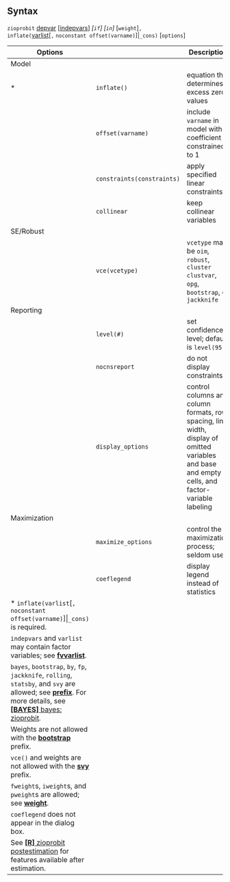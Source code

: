 ## Syntax

`zioprobit`
[depvar](http://www.stata.com/help.cgi?depvar)
\[[indepvars](http://www.stata.com/help.cgi?indepvars)\]
_\[`if`\] \[`in`\]_ \[`weight`\]`,`  
`inflate(`[varlist](http://www.stata.com/help.cgi?varlist)\[`,`
`noconstant offset(varname)`\]\|`_cons)` \[`options`\]

| Options                                                                                                                                                                                                                                                                                                                                  |                                | Description                                                                                                                                      |
|------------------------------------------------------------------------------------------------------------------------------------------------------------------------------------------------------------------------------------------------------------------------------------------------------------------------------------------|--------------------------------|--------------------------------------------------------------------------------------------------------------------------------------------------|
| Model                                                                                                                                                                                                                                                                                                                                    |                                |                                                                                                                                                  |
| \*                                                                                                                                                                                                                                                                                                                                       | `inflate()`                    | equation that determines excess zero values                                                                                                      |
|                                                                                                                                                                                                                                                                                                                                          | `offset(varname)`              | include `varname` in model with coefficient constrained to 1                                                                                     |
|                                                                                                                                                                                                                                                                                                                                          | `constraints(constraints)` | apply specified linear constraints                                                                                                               |
|                                                                                                                                                                                                                                                                                                                                          | `collinear`                    | keep collinear variables                                                                                                                         |
| SE/Robust                                                                                                                                                                                                                                                                                                                                |                                |                                                                                                                                                  |
|                                                                                                                                                                                                                                                                                                                                          | `vce(vcetype)`                 | `vcetype` may be `oim`, `robust`, `cluster clustvar`, `opg`, `bootstrap`, or `jackknife`                                                       |
| Reporting                                                                                                                                                                                                                                                                                                                                |                                |                                                                                                                                                  |
|                                                                                                                                                                                                                                                                                                                                          | `level(#)`                     | set confidence level; default is `level(95)`                                                                                                     |
|                                                                                                                                                                                                                                                                                                                                          | `nocnsreport`                  | do not display constraints                                                                                                                       |
|                                                                                                                                                                                                                                                                                                                                          | `display_options`              | control columns and column formats, row spacing, line width, display of omitted variables and base and empty cells, and factor-variable labeling |
| Maximization                                                                                                                                                                                                                                                                                                                             |                                |                                                                                                                                                  |
|                                                                                                                                                                                                                                                                                                                                          | `maximize_options`             | control the maximization process; seldom used                                                                                                    |
|                                                                                                                                                                                                                                                                                                                                          | `coeflegend`                   | display legend instead of statistics                                                                                                             |
| \* `inflate(varlist`\[`, noconstant offset(varname)`\]\|`_cons)` is required.                                                                                                                                                                                                                                                    |                                |                                                                                                                                                  |
| `indepvars` and `varlist` may contain factor variables; see [<strong>fvvarlist</strong>](http://www.stata.com/help.cgi?fvvarlist).                                                                                                                                                                            |                                |                                                                                                                                                  |
| `bayes`, `bootstrap`, `by`, `fp`, `jackknife`, `rolling`, `statsby`, and `svy` are allowed; see [<strong>prefix</strong>](http://www.stata.com/help.cgi?prefix). For more details, see [<strong>[BAYES]</strong> bayes: zioprobit](http://www.stata.com/help.cgi?bayes_zioprobit). |                                |                                                                                                                                                  |
| Weights are not allowed with the [<strong>bootstrap</strong>](http://www.stata.com/help.cgi?bootstrap) prefix.                                                                                                                                                                                                |                                |                                                                                                                                                  |
| `vce()` and weights are not allowed with the [<strong>svy</strong>](http://www.stata.com/help.cgi?svy) prefix.                                                                                                                                                                                                |                                |                                                                                                                                                  |
| `fweight`s, `iweight`s, and `pweight`s are allowed; see [<strong>weight</strong>](http://www.stata.com/help.cgi?weight).                                                                                                                                                                                      |                                |                                                                                                                                                  |
| `coeflegend` does not appear in the dialog box.                                                                                                                                                                                                                                                                                          |                                |                                                                                                                                                  |
| See [<strong>[R]</strong> zioprobit postestimation](http://www.stata.com/help.cgi?zioprobit_postestimation) for features available after estimation.                                                                                                                                                          |                                |                                                                                                                                                  |
